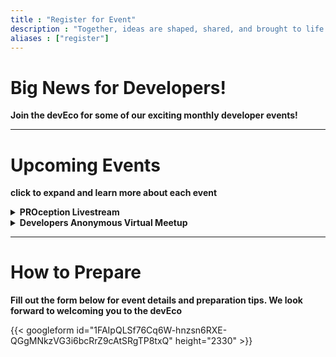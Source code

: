 ```yaml
---
title : "Register for Event"
description : "Together, ideas are shaped, shared, and brought to life."
aliases : ["register"]
---
```


# Big News for Developers!

**Join the devEco for some of our exciting monthly developer events!**

---

# Upcoming Events

**click to expand and learn more about each event**

<details>
<summary><strong>PROception Livestream</strong></summary>
  
**Your new favorite livestream to kick off December.**

Join [Robert Wolff](https://www.linkedin.com/in/fixxxxxxer/) and [Tory Moghadam](https://www.linkedin.com/in/tory-moghadam-88037424/) for an exciting deep dive into the latest MediaPipe projects on Hackster.io and beyond! In this livestream, we'll cover a range of topics, from computer vision innovations to open-source integrations and advanced hardware. Whether you're into AI, robotics, or embedded systems, there's something for everyone!

 with guests from [Avnet](https://www.avnet.com/) and [Hackster.io](https://www.hackster.io/).

</details>

<details>
<summary><strong>Developers Anonymous Virtual Meetup</strong></summary>
  
**A meetup by developers, for developers.**

Our monthly meetup, devAnon, is a casual yet impactful gathering of developers. Hosted exclusively in our Discord server, it’s your chance to connect, share, and learn.

</details>

---

# How to Prepare

**Fill out the form below for event details and preparation tips. We look forward to welcoming you to the devEco**  

{{< googleform id="1FAIpQLSf76Cq6W-hnzsn6RXE-QGgMNkzVG3i6bcRrZ9cAtSRgTP8txQ" height="2330" >}}
